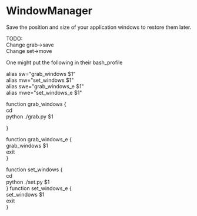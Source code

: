# WindowManager
Save the position and size of your application windows to restore them later. <br />

TODO:<br />
Change grab->save<br />
Change set->move<br />

One might put the following in their bash_profile<br />

alias sw="grab_windows $1"<br />
alias mw="set_windows $1"<br />
alias swe="grab_windows_e $1"<br />
alias mwe="set_windows_e $1"<br />

function grab_windows {<br />
        cd <path to python files><br />
        python ./grab.py $1<br />

}<br />

function grab_windows_e {<br />
        grab_windows $1<br />
        exit<br />
}<br />

function set_windows {<br />
        cd <path to python files><br />
        python ./set.py $1<br />
}
function set_windows_e {<br />
        set_windows $1<br />
        exit<br />
}<br />